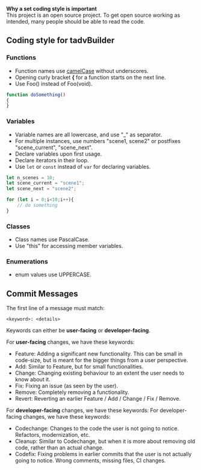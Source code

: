 **Why a set coding style is important** <br>
This project is an open source project. To get open source working as intended, many people should be able to read the code. 

## Coding style for tadvBuilder

### Functions
* Function names use [camelCase](http://www.wikipedia.org/wiki/Camelcase) without underscores.
* Opening curly bracket **{** for a function starts on the next line.
* Use Foo() instead of Foo(void).

```javascript
function doSomething()
{
}
```

### Variables
* Variable names are all lowercase, and use "_" as separator.
* For multiple instances, use numbers "scene1, scene2" or postfixes "scene_current", "scene_next".
* Declare variables upon first usage.
* Declare iterators in their loop.
* Use `let` or `const` instead of `var` for declaring variables.

```javascript
let n_scenes = 10;
let scene_current = "scene1";
let scene_next = "scene2";

for (let i = 0;i<10;i++){
    // do something
}
```

### Classes
* Class names use PascalCase.
* Use "this" for accessing member variables.

### Enumerations
* enum values use UPPERCASE.

## Commit Messages
The first line of a message must match:

```
<keyword>: <details>
```

Keywords can either be **user-facing** or **developer-facing**.

For **user-facing** changes, we have these keywords:
* Feature: Adding a significant new functionality. This can be small in code-size, but is meant for the bigger things from a user perspective.
* Add: Similar to Feature, but for small functionalities.
* Change: Changing existing behaviour to an extent the user needs to know about it.
* Fix: Fixing an issue (as seen by the user).
* Remove: Completely removing a functionality.
* Revert: Reverting an earlier Feature / Add / Change / Fix / Remove.

For **developer-facing** changes, we have these keywords:
For developer-facing changes, we have these keywords:
* Codechange: Changes to the code the user is not going to notice. Refactors, modernization, etc.
* Cleanup: Similar to Codechange, but when it is more about removing old code, rather than an actual change.
* Codefix: Fixing problems in earlier commits that the user is not actually going to notice. Wrong comments, missing files, CI changes.